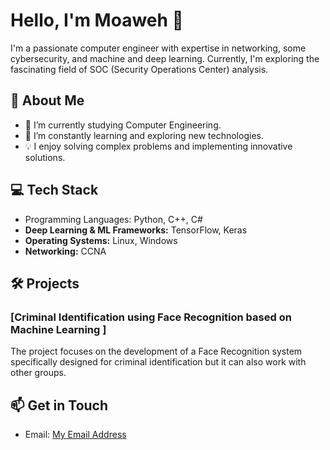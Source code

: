 # Hello, I'm Moaweh 👋

I'm a passionate computer engineer with expertise in networking, some cybersecurity, and machine and deep learning. Currently, I'm exploring the fascinating field of SOC (Security Operations Center) analysis.

## 🚀 About Me

- 🔭 I’m currently studying Computer Engineering.
- 🌱 I’m constantly learning and exploring new technologies.
- 💡 I enjoy solving complex problems and implementing innovative solutions.


## 💻 Tech Stack

- Programming Languages: Python, C++, C#
- **Deep Learning & ML Frameworks:** TensorFlow, Keras
- **Operating Systems:** Linux, Windows
- **Networking:** CCNA
## 🛠️ Projects

### [Criminal Identification using Face Recognition based on Machine Learning ]

The project focuses on the development of a Face Recognition system specifically designed for criminal identification but it can also work with other groups.



## 📫 Get in Touch

- Email: [My Email Address](moaweh9rab@gmail.com)

